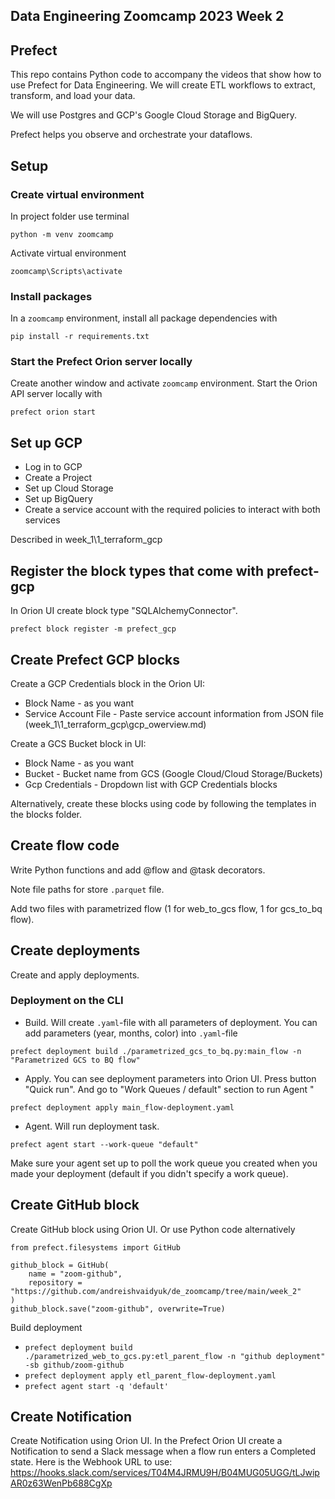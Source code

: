 ## Data Engineering Zoomcamp 2023 Week 2

## Prefect
This repo contains Python code to accompany the videos that show how to use Prefect for Data Engineering. We will create ETL workflows to extract, transform, and load your data.

We will use Postgres and GCP's Google Cloud Storage and BigQuery.

Prefect helps you observe and orchestrate your dataflows.

## Setup

### Create virtual environment
In project folder use terminal
```commandline
python -m venv zoomcamp
```
Activate virtual environment
```commandline
zoomcamp\Scripts\activate
```

### Install packages
In a `zoomcamp` environment, install all package dependencies with

```
pip install -r requirements.txt
```

### Start the Prefect Orion server locally
Create another window and activate `zoomcamp` environment. Start the Orion API server locally with

```
prefect orion start
```

## Set up GCP
* Log in to GCP
* Create a Project
* Set up Cloud Storage
* Set up BigQuery
* Create a service account with the required policies to interact with both services

Described in week_1\1_terraform_gcp


## Register the block types that come with prefect-gcp
In Orion UI create block type "SQLAlchemyConnector".

```text
prefect block register -m prefect_gcp
```

## Create Prefect GCP blocks
Create a GCP Credentials block in the Orion UI:
* Block Name - as you want
* Service Account File - Paste service account information from JSON file (week_1\1_terraform_gcp\gcp_owerview.md)

Create a GCS Bucket block in UI:
* Block Name - as you want
* Bucket - Bucket name from GCS (Google Cloud/Cloud Storage/Buckets)
* Gcp Credentials - Dropdown list with GCP Credentials blocks

Alternatively, create these blocks using code by following the templates in the blocks folder.

## Create flow code
Write Python functions and add @flow and @task decorators.

Note file paths for store  `.parquet` file.

Add two files with parametrized flow (1 for web_to_gcs flow, 1 for gcs_to_bq flow).

## Create deployments
Create and apply deployments. 
### Deployment on the CLI
* Build. Will create `.yaml`-file with all parameters of deployment. You can add parameters (year, months, color) into `.yaml`-file
```commandline
prefect deployment build ./parametrized_gcs_to_bq.py:main_flow -n "Parametrized GCS to BQ flow"
```
* Apply. You can see deployment parameters into Orion UI. Press button "Quick run". And go to "Work Queues / default" section to run Agent
"
```commandline
prefect deployment apply main_flow-deployment.yaml
```
* Agent. Will run deployment task.
```commandline
prefect agent start --work-queue "default"
```
Make sure your agent set up to poll the work queue you created when you made your deployment (default if you didn't specify a work queue).

## Create GitHub block
Create GitHub block using Orion UI.
Or use Python code alternatively
```text
from prefect.filesystems import GitHub

github_block = GitHub(
    name = "zoom-github", 
    repository = "https://github.com/andreishvaidyuk/de_zoomcamp/tree/main/week_2"
)
github_block.save("zoom-github", overwrite=True)
```
Build deployment
* ```prefect deployment build ./parametrized_web_to_gcs.py:etl_parent_flow -n "github deployment" -sb github/zoom-github```
* ```prefect deployment apply etl_parent_flow-deployment.yaml```
* ```prefect agent start -q 'default'```

## Create Notification
Create Notification using Orion UI.
In the Prefect Orion UI create a Notification to send a Slack message when a flow run enters a Completed state. Here is the Webhook URL to use: https://hooks.slack.com/services/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

